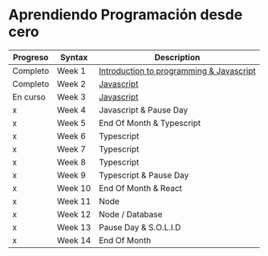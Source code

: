 # Aprendiendo Programación desde cero

|Progreso| Syntax | Description |
|--------| ----------- | ----------- |
|Completo|Week 1 | [Introduction to programming & Javascript](./week01/README.md)
|Completo |Week 2 | [Javascript](./week02/README.md)
| En curso |Week 3 | [Javascript](./week03/README.md)
| x |Week 4 | Javascript & Pause Day
| x |Week 5 | End Of Month & Typescript
| x |Week 6 | Typescript
| x |Week 7 | Typescript
| x |Week 8 | Typescript
| x |Week 9 | Typescript & Pause Day
| x |Week 10 | End Of Month & React
| x |Week 11 | Node
| x |Week 12 | Node / Database
| x |Week 13 | Pause Day & S.O.L.I.D
| x |Week 14 | End Of Month

